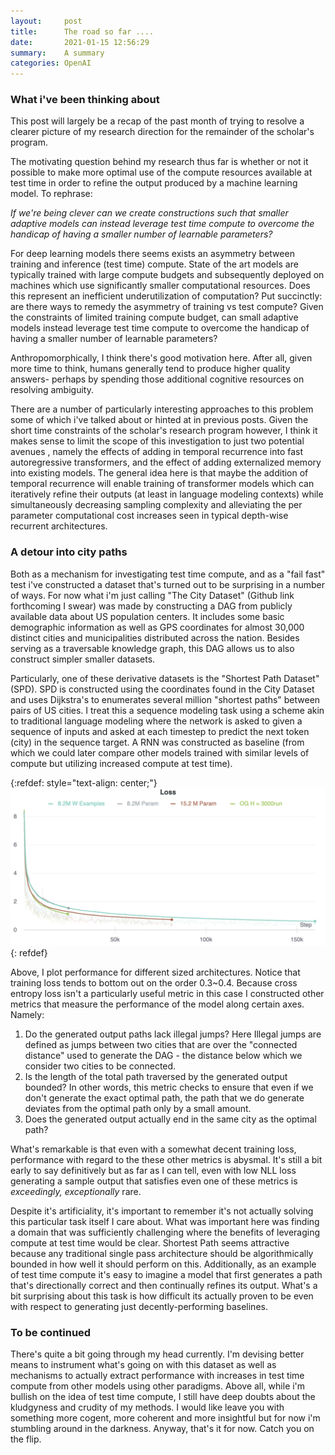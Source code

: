 ```yaml
---
layout:     post
title:      The road so far ....
date:       2021-01-15 12:56:29
summary:    A summary 
categories: OpenAI
---
```


### What i've been thinking about
 This post will largely be a recap of the past month of trying to resolve a clearer picture of my research direction for the remainder of the scholar's program.

 The motivating question behind my research thus far is whether or not it possible to make more optimal use of the compute resources available at test time in order to refine the output produced by a machine learning model. To rephrase:

 *If we're being clever can we create constructions such that smaller adaptive models can instead leverage test time compute to overcome the handicap of having a smaller number of learnable parameters?*

 For deep learning models there seems exists an asymmetry between training and inference (test time) compute. State of the art models are typically trained with large compute budgets and subsequently deployed on machines which use significantly smaller computational resources. Does this represent an inefficient underutilization of computation? Put succinctly: are there ways to remedy the asymmetry of training vs test compute? Given the constraints of limited training compute budget, can small adaptive models instead leverage test time compute to overcome the handicap of having a smaller number of learnable parameters?  
 
 Anthropomorphically, I think there's good motivation here. After all, given more time to think, humans generally tend to produce higher quality answers- perhaps by spending those additional cognitive resources on resolving ambiguity.

 There are a number of particularly interesting approaches to this problem some of which i've talked about or hinted at in previous posts. Given the short time constraints of the scholar's research program however, I think it makes sense to limit the scope of this investigation to just two potential avenues , namely the effects of adding in temporal recurrence into fast autoregressive transformers, and the effect  of adding externalized memory into existing models.  The  general idea here is that maybe the addition of temporal recurrence will enable training of transformer models which can iteratively refine their outputs (at least in language modeling contexts) while simultaneously decreasing sampling complexity and alleviating the per parameter computational cost increases seen in typical depth-wise recurrent architectures.

### A detour into city paths

Both as a mechanism for investigating test time compute, and as a "fail fast" test i've constructed a dataset that's turned out to be surprising in a number of ways.  For now what i'm just calling "The City Dataset" (Github link forthcoming I swear) was made by constructing a DAG from publicly available data about US population centers. It includes some basic demographic information as well as GPS coordinates for almost 30,000 distinct cities and municipalities distributed across the nation. Besides serving as a traversable knowledge graph, this DAG allows us to also construct simpler smaller datasets. 
 
 Particularly, one of these derivative datasets is the "Shortest Path Dataset" (SPD). SPD is constructed using the coordinates found in the City Dataset and uses Dijkstra's to enumerates several million "shortest paths" between pairs of US cities.  I treat this a sequence modeling task using a scheme akin to traditional language modeling where the network is asked to given a sequence of inputs and asked at each timestep to predict the next token (city) in the sequence target. A RNN was constructed as baseline (from which we could later compare other models trained with similar levels of compute but utilizing increased compute at test time). 
 


{:refdef: style="text-align: center;"}
![iterativeModel](/images/cityRNNPerformance.png)
{: refdef}

 
Above, I plot performance for different sized architectures.  Notice that training loss tends to bottom out on the order 0.3~0.4. Because cross entropy loss isn't a particularly useful metric in this case I constructed other metrics that measure the performance of the model along certain axes. Namely: 
1. Do the generated output paths lack illegal jumps? Here Illegal jumps are defined as jumps between two cities that are over the "connected distance" used to generate the DAG - the distance below which we consider two cities to be connected. 
2. Is the length of the total path traversed by the generated output bounded? In other words, this metric checks to ensure that even if we don't generate the exact optimal path, the path that we do generate deviates from the optimal path only by a small amount.
3. Does the generated output actually end in the same city as the optimal path?


 What's remarkable is that even with a somewhat  decent training loss, performance with regard to the these other metrics is abysmal. It's still a bit early to say definitively but as far as I can tell, even with low NLL loss generating a sample output that satisfies even one of these metrics is *exceedingly, exceptionally* rare.

 Despite it's artificiality, it's important to remember it's not actually solving this particular task itself I care about.  What was important here was finding a domain that was sufficiently challenging where the benefits of leveraging compute at test time would be clear. Shortest Path seems attractive because any traditional single pass architecture should be algorithmically bounded in how well it should perform on this. Additionally, as an example of test time compute it's easy to imagine a model that first generates a path that's directionally correct and then continually refines its output. What's a bit surprising about this task is how difficult its actually proven to be even with respect to generating just decently-performing baselines.

### To be continued

There's quite a bit going through my head currently. I'm devising better means to instrument what's going on with this dataset as well as mechanisms to actually extract performance with increases in test time compute from other models using other paradigms. Above all, while i'm bullish on the idea of test time compute, I still have deep doubts about the kludgyness and crudity of my methods. I would like leave you with something more cogent, more coherent and more insightful but for now i'm stumbling around in the darkness. Anyway, that's it for now. Catch you on the flip.  

